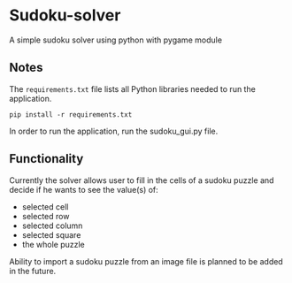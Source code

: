 # Sudoku-solver
A simple sudoku solver using python with pygame module

## Notes

The `requirements.txt` file lists all Python libraries needed to run the application.

```
pip install -r requirements.txt
```

In order to run the application, run the sudoku_gui.py file.

## Functionality

Currently the solver allows user to fill in the cells of a sudoku puzzle and decide if he wants to see the value(s) of:
- selected cell
- selected row
- selected column
- selected square
- the whole puzzle

Ability to import a sudoku puzzle from an image file is planned to be added in the future.

